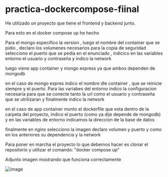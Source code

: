 # practica-dockercompose-fiinal

He utilizado un proyecto que tiene el frontend y backend junto.

Para esto en el docker compose up he hecho

Para el mongo especifico la version , luego el nombre del container que se pidio ,  declaro los volumenes necesarios para la copia de seguridad selecciono el puerto que se pedia en el enunciado , indicico en las variables entorno el usuario y contraseña y indico la network

luego  viene app container y mongo express ya que ambos dependen de mongodb

en el caso de mongo expres indico el nombre dle container , que se reinicie siempre y el puerto. Para las variabes del entorno indico la configuracion necesaria para que se conecte tanto la url como el usuario y contraseña que se utrilizaran y finalmente indico la network

en el caso de app container monto el dockerfile que esta dentro de la carpeta del proyecto, indico el puerto (como ya dije depende de mongodb) y en las variables de entorno indicamos  la direccion de la base de datos

finalmente en nginx selecciono la imagen declaro volumen y puerto y como en los anteriores su dependencia y la network


Para poner en marcha el proyecto lo que debemos hacer es clonar el repositorio y utilizar el comando: "docker compose up"

Adjunto imagen mostrando que funciona correctamente

![image](https://github.com/red153/practica-dockercompose-fiinal/assets/71873098/e41f4a2c-9e65-46e7-8abe-61dd0201703c)
